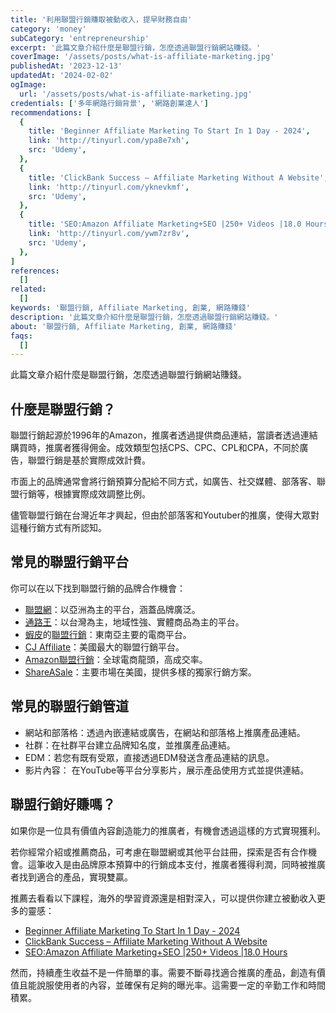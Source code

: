 ```yaml
---
title: '利用聯盟行銷賺取被動收入，提早財務自由'
category: 'money'
subCategory: 'entrepreneurship'
excerpt: '此篇文章介紹什麼是聯盟行銷，怎麼透過聯盟行銷網站賺錢。'
coverImage: '/assets/posts/what-is-affiliate-marketing.jpg'
publishedAt: '2023-12-13'
updatedAt: '2024-02-02'
ogImage:
  url: '/assets/posts/what-is-affiliate-marketing.jpg'
credentials: ['多年網路行銷背景', '網路創業達人']
recommendations: [
  {
    title: 'Beginner Affiliate Marketing To Start In 1 Day - 2024',
    link: 'http://tinyurl.com/ypa8e7xh',
    src: 'Udemy',
  },
  {
    title: 'ClickBank Success – Affiliate Marketing Without A Website',
    link: 'http://tinyurl.com/yknevkmf',
    src: 'Udemy',
  },
  {
    title: 'SEO:Amazon Affiliate Marketing+SEO |250+ Videos |18.0 Hours',
    link: 'http://tinyurl.com/ywm7zr8v',
    src: 'Udemy',
  },
]
references:
  []
related:
  []
keywords: '聯盟行銷, Affiliate Marketing, 創業, 網路賺錢'
description: '此篇文章介紹什麼是聯盟行銷，怎麼透過聯盟行銷網站賺錢。'
about: '聯盟行銷, Affiliate Marketing, 創業, 網路賺錢'
faqs:
  []
---
```


此篇文章介紹什麼是聯盟行銷，怎麼透過聯盟行銷網站賺錢。

## 什麼是聯盟行銷？

聯盟行銷起源於1996年的Amazon，推廣者透過提供商品連結，當讀者透過連結購買時，推廣者獲得佣金。成效類型包括CPS、CPC、CPL和CPA，不同於廣告，聯盟行銷是基於實際成效計費。

市面上的品牌通常會將行銷預算分配給不同方式，如廣告、社交媒體、部落客、聯盟行銷等，根據實際成效調整比例。

儘管聯盟行銷在台灣近年才興起，但由於部落客和Youtuber的推廣，使得大眾對這種行銷方式有所認知。

## 常見的聯盟行銷平台

你可以在以下找到聯盟行銷的品牌合作機會：

* [聯盟網](https://vbtrax.com/track/affr/33896 "affiliate")：以亞洲為主的平台，涵蓋品牌廣泛。
* [通路王](https://affnotes.com/go/ichannels/)：以台灣為主，地域性強、實體商品為主的平台。
* [蝦皮](https://shope.ee/6UxytQEdAj "affiliate")的[聯盟行銷](https://shope.ee/3fdnVz0Tr6)：東南亞主要的電商平台。
* [CJ Affiliate](https://www.cj.com/)：美國最大的聯盟行銷平台。
* [Amazon聯盟行銷](https://affiliate-program.amazon.com/)：全球電商龍頭，高成交率。
* [ShareASale](https://account.shareasale.com/newsignup.cfm)：主要市場在美國，提供多樣的獨家行銷方案。


## 常見的聯盟行銷管道

* 網站和部落格：透過內嵌連結或廣告，在網站和部落格上推廣產品連結。
* 社群：在社群平台建立品牌知名度，並推廣產品連結。
* EDM：若您有既有受眾，直接透過EDM發送含產品連結的訊息。
* 影片內容： 在YouTube等平台分享影片，展示產品使用方式並提供連結。


## 聯盟行銷好賺嗎？

如果你是一位具有價值內容創造能力的推廣者，有機會透過這樣的方式實現獲利。

若你經常介紹或推薦商品，可考慮在聯盟網或其他平台註冊，探索是否有合作機會。這筆收入是由品牌原本預算中的行銷成本支付，推廣者獲得利潤，同時被推廣者找到適合的產品，實現雙贏。

推薦去看看以下課程，海外的學習資源還是相對深入，可以提供你建立被動收入更多的靈感：

* [Beginner Affiliate Marketing To Start In 1 Day - 2024](http://tinyurl.com/ypa8e7xh)
* [ClickBank Success – Affiliate Marketing Without A Website](http://tinyurl.com/yknevkmf)
* [SEO:Amazon Affiliate Marketing+SEO |250+ Videos |18.0 Hours](http://tinyurl.com/ywm7zr8v)

然而，持續產生收益不是一件簡單的事。需要不斷尋找適合推廣的產品，創造有價值且能說服使用者的內容，並確保有足夠的曝光率。這需要一定的辛勤工作和時間積累。
